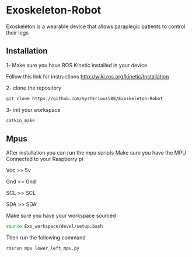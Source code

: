 # Exoskeleton-Robot
Exoskeleton is a wearable device that allows paraplegic patients to control their legs 

## Installation
1- Make sure you have ROS Kinetic installed in your device.

Follow this link for instructions http://wiki.ros.org/kinetic/Installation

2- clone the repository
```bash 
git clone https://github.com/mysterious588/Exoskeleton-Robot
```
3- init your workspace
```bash
catkin_make
```
## Mpus
After installation you can run the mpu scripts
Make sure you have the MPU Connected to your Raspberry pi

Vcc >> 5v

Gnd >> Gnd

SCL >> SCL

SDA >> SDA

Make sure you have your workspace sourced
```bash
source Exo_workspace/devel/setup.bash
```

Then run the following command

```bash
rosrun mpu lower_left_mpu.py
```
